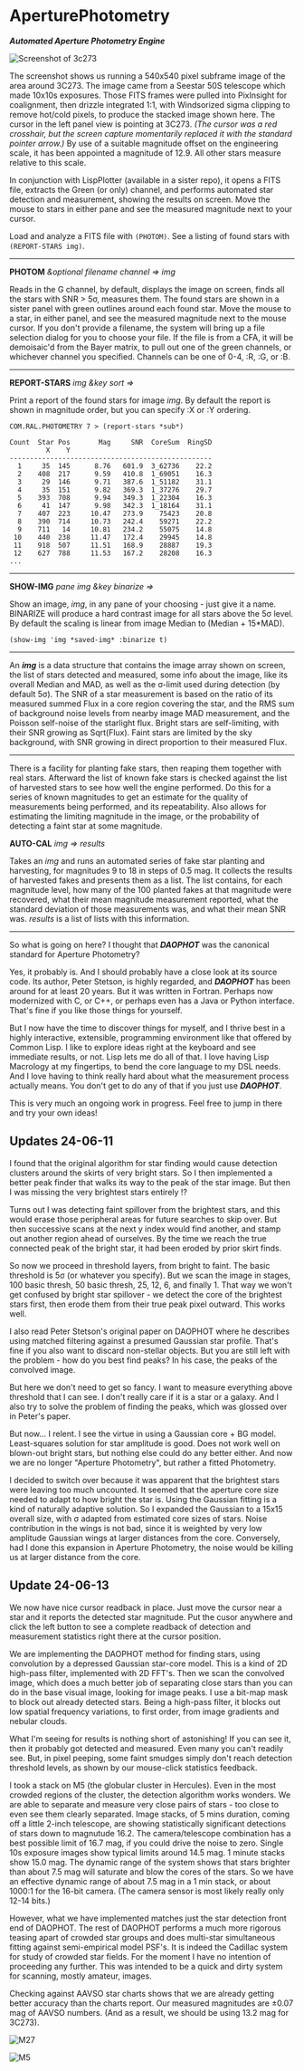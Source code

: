 # AperturePhotometry

_**Automated Aperture Photometry Engine**_ 


![Screenshot of 3c273](https://github.com/dbmcclain/AperturePhotometry/assets/3160577/f7bb2c68-9346-4a18-8934-4a6ca91ef306)

The screenshot shows us running a 540x540 pixel subframe image of the area around 3C273. The image came from a Seestar 50S telescope which made 10x10s exposures. Those FITS frames were pulled into PixInsight for coalignment, then drizzle integrated 1:1, with Windsorized sigma clipping to remove hot/cold pixels, to produce the stacked image shown here. The cursor in the left panel view is pointing at 3C273. _(The cursor was a red crosshair, but the screen capture momentarily replaced it with the standard pointer arrow.)_ By use of a suitable magnitude offset on the engineering scale, it has been appointed a magnitude of 12.9. All other stars measure relative to this scale.

In conjunction with LispPlotter (available in a sister repo), it opens a FITS file, extracts the Green (or only) channel, and performs automated star detection and measurement, showing the results on screen. Move the mouse to stars in either pane and see the measured magnitude next to your cursor. 

Load and analyze a FITS file with `(PHOTOM)`. See a listing of found stars with `(REPORT-STARS img)`.

---
**PHOTOM** _&optional filename channel => img_

Reads in the G channel, by default, displays the image on screen, finds all the stars with SNR > 5σ, measures them. The found stars are shown in a sister panel with green outlines around each found star. Move the mouse to a star, in either panel, and see the measured magnitude next to the mouse cursor. If you don't provide a filename, the system will bring up a file selection dialog for you to choose your file. If the file is from a CFA, it will be demoisaic'd from the Bayer matrix, to pull out one of the green channels, or whichever channel you specified. Channels can be one of 0-4, :R, :G, or :B.

---
**REPORT-STARS** _img &key sort =>_

Print a report of the found stars for image _img_. By default the report is shown in magnitude order, but you can specify :X or :Y ordering.

```
COM.RAL.PHOTOMETRY 7 > (report-stars *sub*)

Count  Star Pos       Mag     SNR  CoreSum  RingSD
         X    Y
--------------------------------------------------
  1     35  145      8.76   601.9  3_62736    22.2
  2    408  217      9.59   410.8  1_69051    16.3
  3     29  146      9.71   387.6  1_51182    31.1
  4     35  151      9.82   369.3  1_37276    29.7
  5    393  708      9.94   349.3  1_22304    16.3
  6     41  147      9.98   342.3  1_18164    31.1
  7    407  223     10.47   273.9    75423    20.8
  8    390  714     10.73   242.4    59271    22.2
  9    711   14     10.81   234.2    55075    14.8
 10    440  238     11.47   172.4    29945    14.8
 11    918  507     11.51   168.9    28887    19.3
 12    627  788     11.53   167.2    28208    16.3
...
```
---

**SHOW-IMG** _pane img &key binarize =>_

Show an image, _img_, in any pane of your choosing - just give it a name. BINARIZE will produce a hard contrast image for all stars above the 5σ level. By default the scaling is linear from image Median to (Median + 15*MAD).

`(show-img 'img *saved-img* :binarize t)`

---
An _**img**_ is a data structure that contains the image array shown on screen, the list of stars detected and measured, some info about the image, like its overall Median and MAD, as well as the σ-limit used during detection (by default 5σ). The SNR of a star measurement is based on the ratio of its measured summed Flux in a core region covering the star, and the RMS sum of background noise levels from nearby image MAD measurement, and the Poisson self-noise of the starlight flux. Bright stars are self-limiting, with their SNR growing as Sqrt(Flux). Faint stars are limited by the sky background, with SNR growing in direct proportion to their measured Flux.

---
There is a facility for planting fake stars, then reaping them together with real stars. Afterward the list of known fake stars is checked against the list of harvested stars to see how well the engine performed. Do this for a series of known magnitudes to get an estimate for the quality of measurements being performed, and its repeatability. Also allows for estimating the limiting magnitude in the image, or the probability of detecting a faint star at some magnitude.

**AUTO-CAL** _img => results_

Takes an _img_ and runs an automated series of fake star planting and harvesting, for magnitudes 9 to 18 in steps of 0.5 mag. It collects the results of harvested fakes and presents them as a list. The list contains, for each magnitude level, how many of the 100 planted fakes at that magnitude were recovered, what their mean magnitude measurement reported, what the standard deviation of those measurements was, and what their mean SNR was. _results_ is a list of lists with this information.

---
So what is going on here? I thought that _**DAOPHOT**_ was the canonical standard for Aperture Photometry?

Yes, it probably is. And I should probably have a close look at its source code. Its author, Peter Stetson, is highly regarded, and _**DAOPHOT**_ has been around for at least 20 years. But it was written in Fortran. Perhaps now modernized with C, or C++, or perhaps even has a Java or Python interface. That's fine if you like those things for yourself.

But I now have the time to discover things for myself, and I thrive best in a highly interactive, extensible, programming environment like that offered by Common Lisp. I like to explore ideas right at the keyboard and see immediate results, or not. Lisp lets me do all of that. I love having Lisp Macrology at my fingertips, to bend the core language to my DSL needs. And I love having to think really hard about what the measurement process actually means. You don't get to do any of that if you just use _**DAOPHOT**_.

This is very much an ongoing work in progress. Feel free to jump in there and try your own ideas!

Updates 24-06-11
---
I found that the original algorithm for star finding would cause detection clusters around the skirts of very bright stars. So I then implemented a better peak finder that walks its way to the peak of the star image. But then I was missing the very brightest stars entirely !?

Turns out I was detecting faint spillover from the brightest stars, and this would erase those peripheral areas for future searches to skip over. But then successive scans at the next y index would find another, and stamp out another region ahead of ourselves. By the time we reach the true connected peak of the bright star, it had been eroded by prior skirt finds.

So now we proceed in threshold layers, from bright to faint. The basic threshold is 5σ (or whatever you specify). But we scan the image in stages, 100 basic thresh, 50 basic thresh, 25, 12, 6, and finally 1. That way we won't get confused by bright star spillover - we detect the core of the brightest stars first, then erode them from their true peak pixel outward. This works well.

I also read Peter Stetson's original paper on DAOPHOT where he describes using matched filtering against a presumed Gaussian star profile. That's fine if you also want to discard non-stellar objects. But you are still left with the problem - how do you best find peaks? In his case, the peaks of the convolved image.

But here we don't need to get so fancy. I want to measure everything above threshold that I can see. I don't really care if it is a star or a galaxy. And I also try to solve the problem of finding the peaks, which was glossed over in Peter's paper.

But now... I relent. I see the virtue in using a Gaussian core + BG model. Least-squares solution for star amplitude is good. Does not work well on blown-out bright stars, but nothing else could do any better either. And now we are no longer "Aperture Photometry", but rather a fitted Photometry. 

I decided to switch over because it was apparent that the brightest stars were leaving too much uncounted. It seemed that the aperture core size needed to adapt to how bright the star is. Using the Gaussian fitting is a kind of naturally adaptive solution. So I expanded the Gaussian to a 15x15 overall size, with σ adapted from estimated core sizes of stars. Noise contribution in the wings is not bad, since it is weighted by very low amplitude Gaussian wings at larger distances from the core. Conversely, had I done this expansion in Aperture Photometry, the noise would be killing us at larger distance from the core.

Update 24-06-13
---
We now have nice cursor readback in place. Just move the cursor near a star and it reports the detected star magnitude. Put the cusor anywhere and click the left button to see a complete readback of detection and measurement statistics right there at the cursor position. 

We are implementing the DAOPHOT method for finding stars, using convolution by a depressed Gaussian star-core model. This is a kind of 2D high-pass filter, implemented with 2D FFT's. Then we scan the convolved image, which does a much better job of separating close stars than you can do in the base visual image, looking for image peaks. I use a bit-map mask to block out already detected stars. Being a high-pass filter, it blocks out low spatial frequency variations, to first order, from image gradients and nebular clouds.

What I'm seeing for results is nothing short of astonishing! If you can see it, then it probably got detected and measured. Even many you can't readily see. But, in pixel peeping, some faint smudges simply don't reach detection threshold levels, as shown by our mouse-click statistics feedback. 

I took a stack on M5 (the globular cluster in Hercules). Even in the most crowded regions of the cluster, the detection algorithm works wonders. We are able to separate and measure very close pairs of stars - too close to even see them clearly separated. Image stacks, of 5 mins duration, coming off a little 2-inch telescope, are showing statistically significant detections of stars down to magnutude 16.2. The camera/telescope combination has a best possible limit of 16.7 mag, if you could drive the noise to zero. Single 10s exposure images show typical limits around 14.5 mag. 1 minute stacks show 15.0 mag. The dynamic range of the system shows that stars brighter than about 7.5 mag will saturate and blow the cores of the stars. So we have an effective dynamic range of about 7.5 mag in a 1 min stack, or about 1000:1 for the 16-bit camera. (The camera sensor is most likely really only 12-14 bits.)

However, what we have implemented matches just the star detection front end of DAOPHOT. The rest of DAOPHOT performs a much more rigorous teasing apart of crowded star groups and does multi-star simultaneous fitting against semi-empirical model PSF's. It is indeed the Cadillac system for study of crowded star fields. For the moment I have no intention of proceeding any further. This was intended to be a quick and dirty system for scanning, mostly amateur, images.

Checking against AAVSO star charts shows that we are already getting better accuracy than the charts report. Our measured magnitudes are ±0.07 mag of AAVSO numbers. (And as a result, we should be using 13.2 mag for 3C273).

![M27](https://github.com/dbmcclain/AperturePhotometry/assets/3160577/4f252d35-dd09-414f-be67-b08161f66902)

![M5](https://github.com/dbmcclain/AperturePhotometry/assets/3160577/c2099e70-ba96-49b9-9a5d-570c5addad70)

